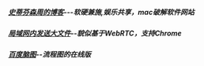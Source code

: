##### [史蒂芬森周的博客](http://www.sdifen.com/)---软硬兼施,娱乐共享，mac破解软件网站
##### [局域网内发送大文件](http://cend.me/)--貌似基于WebRTC，支持Chrome
##### [百度脑图](http://naotu.baidu.com/)--流程图的在线版
